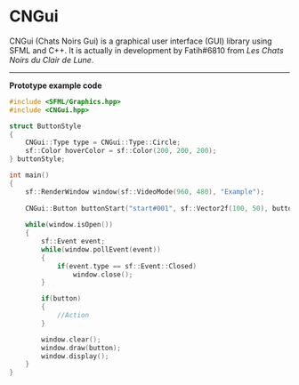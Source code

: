 # CNGui

CNGui (Chats Noirs Gui) is a graphical user interface (GUI) library using SFML and C++.
It is actually in development by Fatih#6810 from *Les Chats Noirs du Clair de Lune*.

***
**Prototype example code**


```cpp
#include <SFML/Graphics.hpp>
#include <CNGui.hpp>

struct ButtonStyle
{
    CNGui::Type type = CNGui::Type::Circle;
    sf::Color hoverColor = sf::Color(200, 200, 200);
} buttonStyle;

int main()
{
    sf::RenderWindow window(sf::VideoMode(960, 480), "Example");
    
    CNGui::Button buttonStart("start#001", sf::Vector2f(100, 50), buttonStyle); 
    
    while(window.isOpen())
    {
        sf::Event event;
        while(window.pollEvent(event))
        {
            if(event.type == sf::Event::Closed)
                window.close();
        }

        if(button)
        {
            //Action
        }

        window.clear();
        window.draw(button);
        window.display();
    }
}
```

